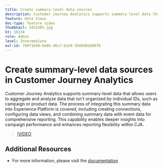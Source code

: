 ```yaml
---
title: Create summary-level data sources
description: Customer Journey Analytics supports summary-level data that allows users to aggregate and analyze data that isn't organized by individual IDs, such as campaign or product data.
feature: Data Views
doc-type: feature video
thumbnail: 3433305.jpg
kt: 16134
role: Admin
level: Intermediate
exl-id: 709f1649-9a8b-46c7-b2e9-3b89d828d8f8
---
```

# Create summary-level data sources in Customer Journey Analytics

Customer Journey Analytics supports summary-level data that allows users to aggregate and analyze data that isn't organized by individual IDs, such as campaign or product data. The process of integrating this summary data into Experience Platform is covered, including creating connections, configuring data views, and combining summary data with event data for comprehensive reporting. This capability enables deeper insights into campaign performance and enhances reporting flexibility within CJA.

>[!VIDEO](https://video.tv.adobe.com/v/3433305/?quality=12&learn=on)

## Additional Resources

* For more information, please visit the [documentation](https://experienceleague.adobe.com/en/docs/analytics-platform/using/cja-dataviews/summary-data)
